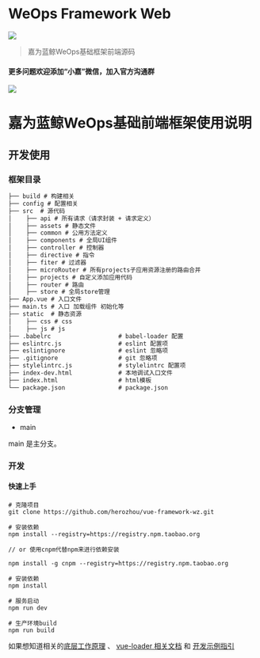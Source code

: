 # WeOps Framework Web
![](https://wedoc.canway.net/imgs/img/嘉为蓝鲸.jpg)

> 嘉为蓝鲸WeOps基础框架前端源码

#### 更多问题欢迎添加“小嘉”微信，加入官方沟通群
![](https://wedoc.canway.net/imgs/img/小嘉.jpg)

# 嘉为蓝鲸WeOps基础前端框架使用说明

## 开发使用

### 框架目录
```markdown
├── build # 构建相关
├── config # 配置相关
├── src  # 源代码
│    ├── api # 所有请求（请求封装 + 请求定义）
│    ├── assets # 静态文件
│    ├── common # 公用方法定义
│    ├── components # 全局UI组件
│    ├── controller # 控制器
│    ├── directive # 指令
│    ├── fiter # 过滤器
│    ├── microRouter # 所有projects子应用资源注册的路由合并
│    ├── projects # 自定义添加应用代码
│    ├── router # 路由
│    ├── store # 全局store管理
├── App.vue # 入口文件
├── main.ts # 入口 加载组件 初始化等
├── static  # 静态资源
│    ├── css # css
│    ├── js # js
├── .babelrc                   # babel-loader 配置
├── eslintrc.js                # eslint 配置项
├── eslintignore               # eslint 忽略项
├── .gitignore                 # git 忽略项
├── stylelintrc.js             # stylelintrc 配置项
├── index-dev.html             # 本地调试入口文件
├── index.html                 # html模板
└── package.json               # package.json
```

### 分支管理

- main

main 是主分支。

### 开发

#### 快速上手

```shell
# 克隆项目
git clone https://github.com/herozhou/vue-framework-wz.git

# 安装依赖
npm install --registry=https://registry.npm.taobao.org

// or 使用cnpm代替npm来进行依赖安装

npm install -g cnpm --registry=https://registry.npm.taobao.org

# 安装依赖
npm install

# 服务启动
npm run dev

# 生产环境build
npm run build
```
如果想知道相关的[底层工作原理](http://vuejs-templates.github.io/webpack/) 、 [vue-loader 相关文档](http://vuejs.github.io/vue-loader) 和 [开发示例指引](/docs/use)



